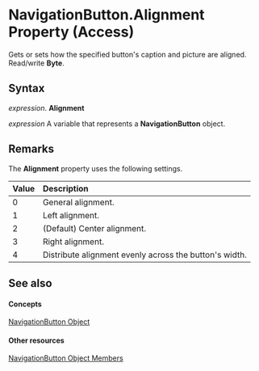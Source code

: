 
# NavigationButton.Alignment Property (Access)

Gets or sets how the specified button's caption and picture are aligned. Read/write  **Byte**.


## Syntax

 _expression_. **Alignment**

 _expression_ A variable that represents a **NavigationButton** object.


## Remarks

The  **Alignment** property uses the following settings.



|**Value**|**Description**|
|:-----|:-----|
|0|General alignment.|
|1|Left alignment.|
|2|(Default) Center alignment. |
|3|Right alignment.|
|4|Distribute alignment evenly across the button's width.|

## See also


#### Concepts


[NavigationButton Object](ac6ba9b4-45aa-0d92-d01d-fd8e8b9cede6.md)
#### Other resources


[NavigationButton Object Members](e1d63e3c-ee09-4302-21dc-96fa76cf50fd.md)
